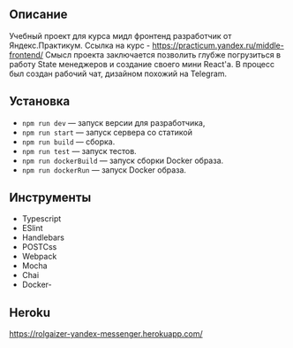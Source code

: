 ## Описание

Учебный проект для курса мидл фронтенд разработчик от Яндекс.Практикум.
Ссылка на курс - https://practicum.yandex.ru/middle-frontend/
Смысл проекта заключается позволить глубже погрузиться в работу State менеджеров и создание своего мини React'а. В процесс был создан рабочий чат, дизайном похожий на Telegram.

## Установка

- `npm run dev` — запуск версии для разработчика,
- `npm run start` — запуск сервера со статикой
- `npm run build` — сборка.
- `npm run test` — запуск тестов.
- `npm run dockerBuild` — запуск сборки Docker образа.
- `npm run dockerRun` — запуск Docker образа.

## Инструменты

- Typescript
- ESlint
- Handlebars
- POSTCss
- Webpack
- Mocha
- Chai
- Docker-

## **Heroku**

https://rolgaizer-yandex-messenger.herokuapp.com/
